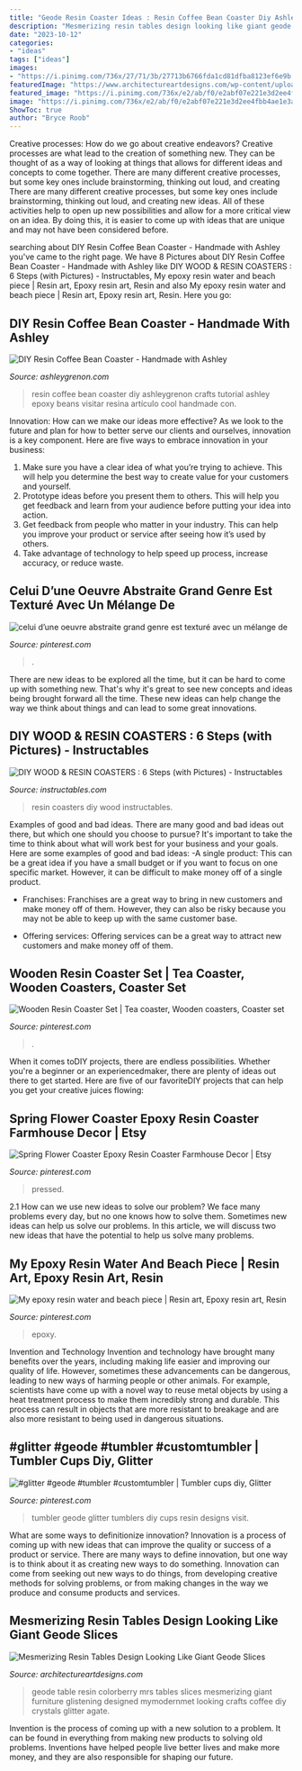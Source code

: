 ```yaml
---
title: "Geode Resin Coaster Ideas : Resin Coffee Bean Coaster Diy Ashleygrenon Crafts Tutorial Ashley Epoxy Beans Visitar Resina Artículo Cool Handmade Con"
description: "Mesmerizing resin tables design looking like giant geode slices"
date: "2023-10-12"
categories:
- "ideas"
tags: ["ideas"]
images:
- "https://i.pinimg.com/736x/27/71/3b/27713b6766fda1cd81dfba8123ef6e9b.jpg"
featuredImage: "https://www.architectureartdesigns.com/wp-content/uploads/2019/05/pinterest1-630x630.jpg"
featured_image: "https://i.pinimg.com/736x/e2/ab/f0/e2abf07e221e3d2ee4fbb4ae1e3a3961.jpg"
image: "https://i.pinimg.com/736x/e2/ab/f0/e2abf07e221e3d2ee4fbb4ae1e3a3961.jpg"
ShowToc: true
author: "Bryce Roob"
---
```



Creative processes: How do we go about creative endeavors?
Creative processes are what lead to the creation of something new. They can be thought of as a way of looking at things that allows for different ideas and concepts to come together. There are many different creative processes, but some key ones include brainstorming, thinking out loud, and creating 
There are many different creative processes, but some key ones include brainstorming, thinking out loud, and creating new ideas. All of these activities help to open up new possibilities and allow for a more critical view on an idea. By doing this, it is easier to come up with ideas that are unique and may not have been considered before.

	

		
searching about DIY Resin Coffee Bean Coaster - Handmade with Ashley you've came to the right page. We have 8 Pictures about DIY Resin Coffee Bean Coaster - Handmade with Ashley like DIY WOOD &amp; RESIN COASTERS : 6 Steps (with Pictures) - Instructables, My epoxy resin water and beach piece | Resin art, Epoxy resin art, Resin and also My epoxy resin water and beach piece | Resin art, Epoxy resin art, Resin. Here you go:
		
    
## DIY Resin Coffee Bean Coaster - Handmade With Ashley

<img loading=lazy src="https://i0.wp.com/www.ashleygrenon.com/wp-content/uploads/2016/08/resin_coffee_bean_coaster_tutorial_diy.jpg?resize=512%2C1024&amp;ssl=1" onerror="this.onerror=null;this.src='https://tse1.mm.bing.net/th?id=OIP.RswMKGSc5aK4O_v46OTB6QHaO0&amp;pid=15.1';" alt="DIY Resin Coffee Bean Coaster - Handmade with Ashley">

_Source: ashleygrenon.com_

>resin coffee bean coaster diy ashleygrenon crafts tutorial ashley epoxy beans visitar resina artículo cool handmade con. 

	

Innovation: How can we make our ideas more effective?
As we look to the future and plan for how to better serve our clients and ourselves, innovation is a key component. Here are five ways to embrace innovation in your business: 
1. Make sure you have a clear idea of what you’re trying to achieve. This will help you determine the best way to create value for your customers and yourself. 
2. Prototype ideas before you present them to others. This will help you get feedback and learn from your audience before putting your idea into action. 
3. Get feedback from people who matter in your industry. This can help you improve your product or service after seeing how it’s used by others. 
4. Take advantage of technology to help speed up process, increase accuracy, or reduce waste.

    
## Celui D’une Oeuvre Abstraite Grand Genre Est Texturé Avec Un Mélange De

<img loading=lazy src="https://i.pinimg.com/736x/ab/1e/e3/ab1ee36e9487a6e948fbb2f4ada5f3b8.jpg" onerror="this.onerror=null;this.src='https://tse4.mm.bing.net/th?id=OIP.xvUV_SU3grwvHR-31GSo7gHaJ4&amp;pid=15.1';" alt="celui d’une oeuvre abstraite grand genre est texturé avec un mélange de">

_Source: pinterest.com_

>. 

	

There are new ideas to be explored all the time, but it can be hard to come up with something new. That's why it's great to see new concepts and ideas being brought forward all the time. These new ideas can help change the way we think about things and can lead to some great innovations.

    
## DIY WOOD &amp; RESIN COASTERS : 6 Steps (with Pictures) - Instructables

<img loading=lazy src="https://content.instructables.com/ORIG/FCT/M354/JOCTQ0VV/FCTM354JOCTQ0VV.jpg?frame=1&amp;width=2100" onerror="this.onerror=null;this.src='https://tse1.mm.bing.net/th?id=OIP.UqcXwaB-ph_vCBRMCZ4viAHaGL&amp;pid=15.1';" alt="DIY WOOD &amp; RESIN COASTERS : 6 Steps (with Pictures) - Instructables">

_Source: instructables.com_

>resin coasters diy wood instructables. 

	

Examples of good and bad ideas.
There are many good and bad ideas out there, but which one should you choose to pursue? It's important to take the time to think about what will work best for your business and your goals. Here are some examples of good and bad ideas: 
-A single product: This can be a great idea if you have a small budget or if you want to focus on one specific market. However, it can be difficult to make money off of a single product.

- Franchises: Franchises are a great way to bring in new customers and make money off of them. However, they can also be risky because you may not be able to keep up with the same customer base.

- Offering services: Offering services can be a great way to attract new customers and make money off of them.

    
## Wooden Resin Coaster Set | Tea Coaster, Wooden Coasters, Coaster Set

<img loading=lazy src="https://i.pinimg.com/736x/e2/ab/f0/e2abf07e221e3d2ee4fbb4ae1e3a3961.jpg" onerror="this.onerror=null;this.src='https://tse2.mm.bing.net/th?id=OIP.kBC-vFBvAbkz2FR1HZV88QHaHt&amp;pid=15.1';" alt="Wooden Resin Coaster Set | Tea coaster, Wooden coasters, Coaster set">

_Source: pinterest.com_

>. 

	

When it comes toDIY projects, there are endless possibilities. Whether you're a beginner or an experiencedmaker, there are plenty of ideas out there to get started. Here are five of our favoriteDIY projects that can help you get your creative juices flowing: 

    
## Spring Flower Coaster Epoxy Resin Coaster Farmhouse Decor | Etsy

<img loading=lazy src="https://i.pinimg.com/736x/27/71/3b/27713b6766fda1cd81dfba8123ef6e9b.jpg" onerror="this.onerror=null;this.src='https://tse2.mm.bing.net/th?id=OIP.8KQL3vZE_NpT3Dii1Of4PQHaHH&amp;pid=15.1';" alt="Spring Flower Coaster Epoxy Resin Coaster Farmhouse Decor | Etsy">

_Source: pinterest.com_

>pressed. 

	

2.1 How can we use new ideas to solve our problem?
We face many problems every day, but no one knows how to solve them. Sometimes new ideas can help us solve our problems. In this article, we will discuss two new ideas that have the potential to help us solve many problems.

    
## My Epoxy Resin Water And Beach Piece | Resin Art, Epoxy Resin Art, Resin

<img loading=lazy src="https://i.pinimg.com/736x/e9/22/b8/e922b81a9f6a84901003b91e35ef8040.jpg" onerror="this.onerror=null;this.src='https://tse3.mm.bing.net/th?id=OIP.a5RyHWZHmjNSrc38rxbkqQHaJ3&amp;pid=15.1';" alt="My epoxy resin water and beach piece | Resin art, Epoxy resin art, Resin">

_Source: pinterest.com_

>epoxy. 

	

Invention and Technology
Invention and technology have brought many benefits over the years, including making life easier and improving our quality of life. However, sometimes these advancements can be dangerous, leading to new ways of harming people or other animals. For example, scientists have come up with a novel way to reuse metal objects by using a heat treatment process to make them incredibly strong and durable. This process can result in objects that are more resistant to breakage and are also more resistant to being used in dangerous situations.

    
## #glitter #geode #tumbler #customtumbler | Tumbler Cups Diy, Glitter

<img loading=lazy src="https://i.pinimg.com/originals/e2/93/ef/e293ef8bc4cf7ed8aa5c9904a62078bf.jpg" onerror="this.onerror=null;this.src='https://tse3.mm.bing.net/th?id=OIP.zzLZpp0GTVfOFKgZ_N8xaQHaJ4&amp;pid=15.1';" alt="#glitter #geode #tumbler #customtumbler | Tumbler cups diy, Glitter">

_Source: pinterest.com_

>tumbler geode glitter tumblers diy cups resin designs visit. 

	

What are some ways to definitionize innovation?
Innovation is a process of coming up with new ideas that can improve the quality or success of a product or service. There are many ways to define innovation, but one way is to think about it as creating new ways to do something. Innovation can come from seeking out new ways to do things, from developing creative methods for solving problems, or from making changes in the way we produce and consume products and services.

    
## Mesmerizing Resin Tables Design Looking Like Giant Geode Slices

<img loading=lazy src="https://www.architectureartdesigns.com/wp-content/uploads/2019/05/pinterest1-630x630.jpg" onerror="this.onerror=null;this.src='https://tse4.mm.bing.net/th?id=OIP.juIN7XqAXLVDIgmgblL8wQHaHa&amp;pid=15.1';" alt="Mesmerizing Resin Tables Design Looking Like Giant Geode Slices">

_Source: architectureartdesigns.com_

>geode table resin colorberry mrs tables slices mesmerizing giant furniture glistening designed mymodernmet looking crafts coffee diy crystals glitter agate. 

	

Invention is the process of coming up with a new solution to a problem. It can be found in everything from making new products to solving old problems. Inventions have helped people live better lives and make more money, and they are also responsible for shaping our future.

